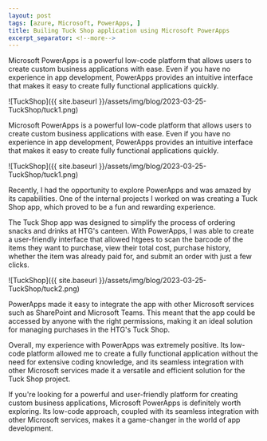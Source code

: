 ```yaml
---
layout: post
tags: [azure, Microsoft, PowerApps, ]
title: Builing Tuck Shop application using Microsoft PowerApps
excerpt_separator: <!--more-->
---
```

Microsoft PowerApps is a powerful low-code platform that allows users to create custom business applications with ease. Even if you have no experience in app development, PowerApps provides an intuitive interface that makes it easy to create fully functional applications quickly.

![TuckShop]({{ site.baseurl }}/assets/img/blog/2023-03-25-TuckShop/tuck1.png)

<!--more-->

Microsoft PowerApps is a powerful low-code platform that allows users to create custom business applications with ease. Even if you have no experience in app development, PowerApps provides an intuitive interface that makes it easy to create fully functional applications quickly. 

![TuckShop]({{ site.baseurl }}/assets/img/blog/2023-03-25-TuckShop/tuck1.png)

Recently, I had the opportunity to explore PowerApps and was amazed by its capabilities. One of the internal projects I worked on was creating a Tuck Shop app, which proved to be a fun and rewarding experience.


The Tuck Shop app was designed to simplify the process of ordering snacks and drinks at HTG's canteen. With PowerApps, I was able to create a user-friendly interface that allowed htgees to scan the barcode of the items they want to purchase, view their total cost, purchase history, whether the item was already paid for, and submit an order with just a few clicks.

![TuckShop]({{ site.baseurl }}/assets/img/blog/2023-03-25-TuckShop/tuck2.png)

PowerApps made it easy to integrate the app with other Microsoft services such as SharePoint and Microsoft Teams. This meant that the app could be accessed by anyone with the right permissions, making it an ideal solution for managing purchases in the HTG's Tuck Shop.

Overall, my experience with PowerApps was extremely positive. Its low-code platform allowed me to create a fully functional application without the need for extensive coding knowledge, and its seamless integration with other Microsoft services made it a versatile and efficient solution for the Tuck Shop project.

If you're looking for a powerful and user-friendly platform for creating custom business applications, Microsoft PowerApps is definitely worth exploring. Its low-code approach, coupled with its seamless integration with other Microsoft services, makes it a game-changer in the world of app development.